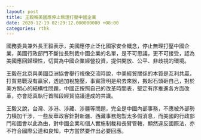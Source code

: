 ```yaml
---
layout: post
title: 王毅稱美國應停止無理打壓中國企業
date: 2020-12-19 02:29:12.000000000 +08:00
categories: rthk
---
```


國務委員兼外長王毅表示，美國應停止泛化國家安全概念，停止無理打壓中國企業，美國行政部門不斷拉長制裁中國企業的名單，是不可思議，更不可接受，認為美國應回歸理性，切實為中國企業經營投資，提供開放、公平、非歧視的環境。

王毅在北京與美國亞洲協會舉行視像交流時說，中美經貿關係的本質是互利共贏，打貿易戰沒有贏家，透過加稅施壓，事實證明是飛去來器，搬起石頭砸自己，對於美方關心的結構性問題，中國正按照自己的改革時間表，堅定有序推進各方面改革，亦會認真執行首階段經貿協議達成的共識。

王毅又說，台灣、涉港、涉藏、涉疆等問題，完全是中國內部事務，不應被外部勢力橫加干涉，一些反華政客針對新疆、西藏事務炮製太多假消息，而美國的行政部門和國會以此為由，對中國企業和個人實施制裁和長臂管轄，顯然違反國際法，亦不符合國際公道和良知，中方當然要作出必要回應。
